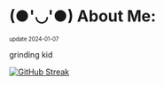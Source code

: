 # (●'◡'●) About Me:
<sub><sub> update 2024-01-07 </sub></sub>

grinding kid

[![GitHub Streak](https://streak-stats.demolab.com?user=wxsonz&theme=dark&date_format=j%2Fn%5B%2FY%5D)](https://git.io/streak-stats)
